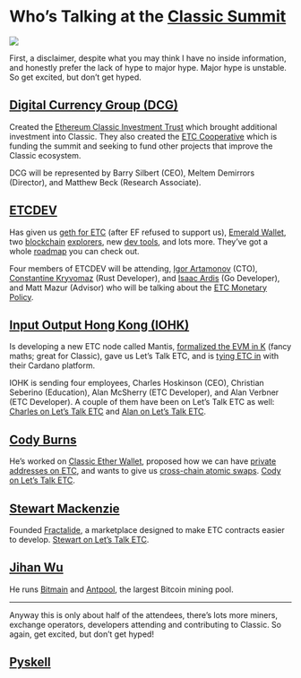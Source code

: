 # Who’s Talking at the [Classic Summit](https://etcsummit.com/)

![](https://cdn-images-1.medium.com/max/1000/1*3vCbXK5glCCkbEM0_XDfog.png)

First, a disclaimer, despite what you may think I have no inside information,
and honestly prefer the lack of hype to major hype. Major hype is unstable. So
get excited, but don’t get hyped.

## [Digital Currency Group (DCG)](http://dcg.co/)

Created the [Ethereum Classic Investment
Trust](https://grayscale.co/ethereum-classic-investment-trust/) which brought
additional investment into Classic. They also created the [ETC
Cooperative](https://etccooperative.org/) which is funding the summit and
seeking to fund other projects that improve the Classic ecosystem.

DCG will be represented by Barry Silbert (CEO), Meltem Demirrors (Director), and
Matthew Beck (Research Associate).

## [ETCDEV](https://www.etcdevteam.com/)

Has given us [geth for ETC](https://github.com/ethereumproject/go-ethereum)
(after EF refused to support us), [Emerald
Wallet](https://github.com/ethereumproject/emerald-wallet), two
[blockchain](http://gastracker.io/)
[explorers](https://github.com/ethereumproject/explorer), new [dev
tools](https://github.com/ethereumproject/sputnikvm), and lots more. They’ve got
a whole [roadmap](https://www.etcdevteam.com/roadmap.html) you can check out.

Four members of ETCDEV will be attending, [Igor
Artamonov](https://github.com/splix) (CTO), [Constantine
Kryvomaz](https://github.com/r8d8) (Rust Developer), and [Isaac
Ardis](https://github.com/whilei) (Go Developer), and Matt Mazur (Advisor) who
will be talking about the [ETC Monetary
Policy](https://github.com/ethereumproject/ECIPs/blob/master/ECIPs/ECIP-1017.md).

## [Input Output Hong Kong (IOHK)](https://iohk.io/)

Is developing a new ETC node called Mantis, [formalized the EVM in
K](https://github.com/kframework/evm-semantics) (fancy maths; great for
Classic), gave us Let’s Talk ETC, and is [tying ETC
in](https://www.youtube.com/watch?v=d6scO_RMEgQ&feature=youtu.be) with their
Cardano platform.

IOHK is sending four employees, Charles Hoskinson (CEO), Christian Seberino
(Education), Alan McSherry (ETC Developer), and Alan Verbner (ETC Developer). A
couple of them have been on Let’s Talk ETC as well: [Charles on Let’s Talk
ETC](https://www.youtube.com/watch?v=Jb4YjI6oYVY&index=7&list=PLKO8sMfwkZQqM444-qiILRDooRsvjV4_5)
and [Alan on Let’s Talk
ETC](https://www.youtube.com/watch?v=lsUFzKoIW3I&index=8&list=PLKO8sMfwkZQqM444-qiILRDooRsvjV4_5).

## [Cody Burns](https://github.com/realcodywburns)

He’s worked on [Classic Ether
Wallet](https://ethereumproject.github.io/etherwallet/), proposed how we can
have [private addresses on
ETC](https://github.com/ethereumproject/ECIPs/pull/78), and wants to give us
[cross-chain atomic
swaps](https://medium.com/@DontPanicBurns/ethereum-cross-chain-atomic-swaps-5a91adca4f43).
[Cody on Let’s Talk ETC](https://www.youtube.com/watch?v=J8QTcY8Plfk).

## [Stewart Mackenzie](https://github.com/sjmackenzie)

Founded [Fractalide](http://fractalide.com/), a marketplace designed to make ETC
contracts easier to develop. [Stewart on Let’s Talk
ETC](https://www.youtube.com/watch?v=EA-IL6-aXko&index=19&list=PLKO8sMfwkZQqM444-qiILRDooRsvjV4_5).

## [Jihan Wu](https://twitter.com/jihanwu?lang=en)

He runs [Bitmain](http://bitmain.com/) and [Antpool](http://antpool.com/), the
largest Bitcoin mining pool.

*****

Anyway this is only about half of the attendees, there’s lots more miners,
exchange operators, developers attending and contributing to Classic. So again,
get excited, but don’t get hyped!

## [Pyskell](https://medium.com/@pyskell)
